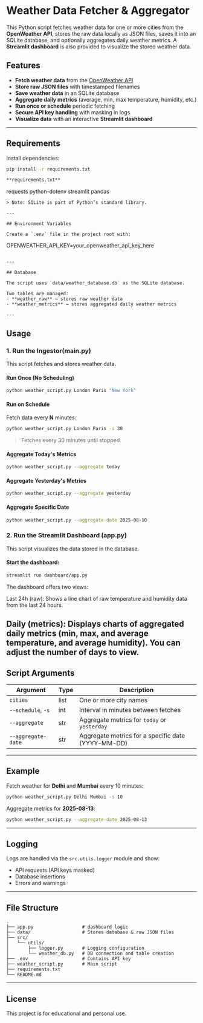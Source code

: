 # Weather Data Fetcher & Aggregator

This Python script fetches weather data for one or more cities from the **OpenWeather API**, stores the raw data locally as JSON files, saves it into an SQLite database, and optionally aggregates daily weather metrics. A **Streamlit dashboard** is also provided to visualize the stored weather data.

## Features
- **Fetch weather data** from the [OpenWeather API](https://openweathermap.org/api)
- **Store raw JSON files** with timestamped filenames
- **Save weather data** in an SQLite database
- **Aggregate daily metrics** (average, min, max temperature, humidity, etc.)
- **Run once or schedule** periodic fetching
- **Secure API key handling** with masking in logs
- **Visualize data** with an interactive **Streamlit dashboard**

---

## Requirements

Install dependencies:

```bash
pip install -r requirements.txt

**requirements.txt**
```
requests
python-dotenv
streamlit
pandas
```
> Note: SQLite is part of Python’s standard library.

---

## Environment Variables

Create a `.env` file in the project root with:

```
OPENWEATHER_API_KEY=your_openweather_api_key_here
```

---

## Database

The script uses `data/weather_database.db` as the SQLite database.

Two tables are managed:
- **weather_raw** → stores raw weather data
- **weather_metrics** → stores aggregated daily weather metrics

---

```
## Usage

### 1. Run the Ingestor(main.py)
This script fetches and stores weather data.

#### Run Once (No Scheduling)
```bash
python weather_script.py London Paris "New York"
```
#### Run on Schedule
Fetch data every **N** minutes:
```bash
python weather_script.py London Paris -s 30
```
> Fetches every 30 minutes until stopped.

#### Aggregate Today's Metrics
```bash
python weather_script.py --aggregate today
```

#### Aggregate Yesterday's Metrics
```bash
python weather_script.py --aggregate yesterday
```

#### Aggregate Specific Date
```bash
python weather_script.py --aggregate-date 2025-08-10
```
### 2. Run the Streamlit Dashboard (app.py)
This script visualizes the data stored in the database.

#### Start the dashboard:
```bash
streamlit run dashboard/app.py
```

The dashboard offers two views:

Last 24h (raw): Shows a line chart of raw temperature and humidity data from the last 24 hours.

Daily (metrics): Displays charts of aggregated daily metrics (min, max, and average temperature, and average humidity). You can adjust the number of days to view.
---

## Script Arguments

| Argument | Type | Description |
|----------|------|-------------|
| `cities` | list | One or more city names |
| `--schedule`, `-s` | int | Interval in minutes between fetches |
| `--aggregate` | str | Aggregate metrics for `today` or `yesterday` |
| `--aggregate-date` | str | Aggregate metrics for a specific date (YYYY-MM-DD) |

---

## Example

Fetch weather for **Delhi** and **Mumbai** every 10 minutes:
```bash
python weather_script.py Delhi Mumbai -s 10
```

Aggregate metrics for **2025-08-13**:
```bash
python weather_script.py --aggregate-date 2025-08-13
```

---

## Logging

Logs are handled via the `src.utils.logger` module and show:
- API requests (API keys masked)
- Database insertions
- Errors and warnings

---

## File Structure

```
.
├── app.py                  # dashboard logic
├── data/                   # Stores database & raw JSON files
├── src/
│   └── utils/
│       ├── logger.py       # Logging configuration
│       └── weather_db.py   # DB connection and table creation
├── .env                    # Contains API key
├── weather_script.py       # Main script
├── requirements.txt
└── README.md
```

---

## License
This project is for educational and personal use.
